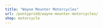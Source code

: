 ```yaml
---
title: "Wayne Mounter Motorcycles"
url: /pontypridd/wayne-mounter-motorcycles/
shop: motorcycle
---
```

